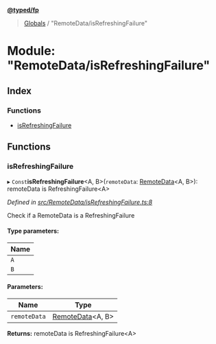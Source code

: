 **[@typed/fp](../README.md)**

> [Globals](../globals.md) / "RemoteData/isRefreshingFailure"

# Module: "RemoteData/isRefreshingFailure"

## Index

### Functions

* [isRefreshingFailure](_remotedata_isrefreshingfailure_.md#isrefreshingfailure)

## Functions

### isRefreshingFailure

▸ `Const`**isRefreshingFailure**\<A, B>(`remoteData`: [RemoteData](_remotedata_remotedata_.md#remotedata)\<A, B>): remoteData is RefreshingFailure\<A>

*Defined in [src/RemoteData/isRefreshingFailure.ts:8](https://github.com/TylorS/typed-fp/blob/ac98ca1/src/RemoteData/isRefreshingFailure.ts#L8)*

Check if a RemoteData is a RefreshingFailure

#### Type parameters:

Name |
------ |
`A` |
`B` |

#### Parameters:

Name | Type |
------ | ------ |
`remoteData` | [RemoteData](_remotedata_remotedata_.md#remotedata)\<A, B> |

**Returns:** remoteData is RefreshingFailure\<A>
